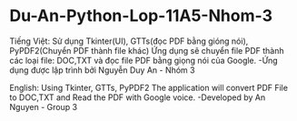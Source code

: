 # Du-An-Python-Lop-11A5-Nhom-3
Tiếng Việt:
 Sử dụng Tkinter(UI), GTTs(đọc PDF bằng gióng nói), PyPDF2(Chuyển PDF thành file khác)
 Ứng dụng sẽ chuyển file PDF thành các loại file: DOC,TXT và đọc file PDF bằng giọng nói của Google.
  -Ứng dụng được lập trình bởi Nguyễn Duy An - Nhóm 3

English:
 Using Tkinter, GTTs, PyPDF2
 The application will convert PDF File to DOC,TXT and Read the PDF with Google voice. 
    -Developed by An Nguyen - Group 3

